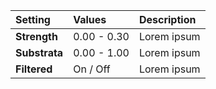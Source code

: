 | Setting       | Values          | Description |
| :------------ | :-------------- | :---------- |
| **Strength**  | 0.00 - 0.30     | Lorem ipsum |
| **Substrata** | 0.00 - 1.00     | Lorem ipsum |
| **Filtered**  | On / Off | Lorem ipsum |
